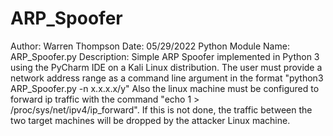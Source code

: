 # ARP_Spoofer
Author: Warren Thompson
Date: 05/29/2022
Python Module Name: ARP_Spoofer.py
Description: Simple ARP Spoofer implemented in Python 3 using the PyCharm IDE on a Kali Linux distribution. The user must provide a network address range as a command
line argument in the format "python3 ARP_Spoofer.py -n x.x.x.x/y"
Also the linux machine must be configured to forward ip traffic with the command "echo 1 > /proc/sys/net/ipv4/ip_forward". If this is not done, the traffic between the
two target machines will be dropped by the attacker Linux machine. 
